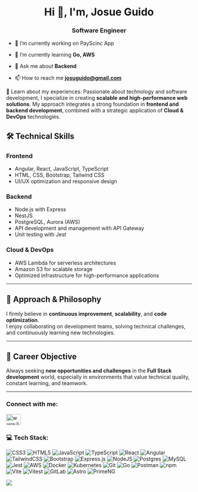 <h1 align="center">Hi 👋, I'm, Josue Guido</h1>
<h3 align="center">Software Engineer</h3>

- 🔭 I’m currently working on PayScinc App

- 🌱 I’m currently learning **Go, AWS**

- 💬 Ask me about **Backend**

- 📫 How to reach me **josuguido@gmail.com**

📄 Learn about my experiences:
Passionate about technology and software development, I specialize in creating **scalable and high-performance web solutions**. My approach integrates a strong foundation in **frontend and backend development**, combined with a strategic application of **Cloud & DevOps** technologies.

## 🛠️ Technical Skills

### Frontend
- Angular, React, JavaScript, TypeScript  
- HTML, CSS, Bootstrap, Tailwind CSS  
- UI/UX optimization and responsive design

### Backend
- Node.js with Express
- NestJS
- PostgreSQL, Aurora (AWS)  
- API development and management with API Gateway  
- Unit testing with Jest

### Cloud & DevOps
- AWS Lambda for serverless architectures  
- Amazon S3 for scalable storage  
- Optimized infrastructure for high-performance applications

---

## 🎯 Approach & Philosophy

I firmly believe in **continuous improvement**, **scalability**, and **code optimization**.  
I enjoy collaborating on development teams, solving technical challenges, and continuously learning new technologies.

---

## 📌 Career Objective

Always seeking **new opportunities and challenges** in the **Full Stack development** world, especially in environments that value technical quality, constant learning, and teamwork.

---

<h3 align="left">Connect with me:</h3>
<p align="left">
<a href="https://linkedin.com/in/www.linkedin.com/in/josué-daniel-guido-beteta-862274268" target="blank"><img align="center" src="https://raw.githubusercontent.com/rahuldkjain/github-profile-readme-generator/master/src/images/icons/Social/linked-in-alt.svg" alt="www.linkedin.com/in/josué-daniel-guido-beteta-862274268" height="30" width="40" /></a>
</p>

<h3 align="left">💻 Tech Stack:</h3>                                                                                                


![CSS3](https://img.shields.io/badge/css3-%231572B6.svg?style=for-the-badge&logo=css3&logoColor=white) 
![HTML5](https://img.shields.io/badge/html5-%23E34F26.svg?style=for-the-badge&logo=html5&logoColor=white) 
![JavaScript](https://img.shields.io/badge/javascript-%23323330.svg?style=for-the-badge&logo=javascript&logoColor=%23F7DF1E) 
![TypeScript](https://img.shields.io/badge/typescript-%23007ACC.svg?style=for-the-badge&logo=typescript&logoColor=white) 
![React](https://img.shields.io/badge/react-%2320232a.svg?style=for-the-badge&logo=react&logoColor=%2361DAFB) 
![Angular](https://img.shields.io/badge/angular-DD0031?style=for-the-badge&logo=angular&logoColor=white) 
![TailwindCSS](https://img.shields.io/badge/tailwindcss-%2338B2AC.svg?style=for-the-badge&logo=tailwind-css&logoColor=white) 
![Bootstrap](https://img.shields.io/badge/bootstrap-%23563D7C.svg?style=for-the-badge&logo=bootstrap&logoColor=white) 
![Express.js](https://img.shields.io/badge/express.js-%23404d59.svg?style=for-the-badge&logo=express&logoColor=%2361DAFB) 
![NodeJS](https://img.shields.io/badge/node.js-6DA55F?style=for-the-badge&logo=node.js&logoColor=white) 
![Postgres](https://img.shields.io/badge/postgres-%23316192.svg?style=for-the-badge&logo=postgresql&logoColor=white) 
![MySQL](https://img.shields.io/badge/mysql-%2300000f.svg?style=for-the-badge&logo=mysql&logoColor=white) 
![Jest](https://img.shields.io/badge/Jest-C21325?style=for-the-badge&logo=jest&logoColor=white) 
![AWS](https://img.shields.io/badge/AWS-%23FF9900.svg?style=for-the-badge&logo=amazonaws&logoColor=white) 
![Docker](https://img.shields.io/badge/docker-%230db7ed.svg?style=for-the-badge&logo=docker&logoColor=white) 
![Kubernetes](https://img.shields.io/badge/kubernetes-%23326ce5.svg?style=for-the-badge&logo=kubernetes&logoColor=white) 
![Git](https://img.shields.io/badge/git-%23F05033.svg?style=for-the-badge&logo=git&logoColor=white) 
![Go](https://img.shields.io/badge/go-%2300ADD8.svg?style=for-the-badge&logo=go&logoColor=white) 
![Postman](https://img.shields.io/badge/Postman-FF6C37?style=for-the-badge&logo=postman&logoColor=white)
![npm](https://img.shields.io/npm/v/vite?color=cb3837&label=npm&style=for-the-badge)
![Vite](https://img.shields.io/badge/Vite-%233644b0.svg?logo=vite&logoColor=yellow&style=for-the-badge)
![Vitest](https://img.shields.io/badge/Vitest-%233644b0.svg?logo=vitest&logoColor=yellowgreen&style=for-the-badge)
![GitLab](https://img.shields.io/badge/GitLab-%23fc6d26.svg?logo=gitlab&logoColor=white&style=for-the-badge)
![Astro](https://img.shields.io/badge/Astro-%23ff5d01.svg?logo=astro&logoColor=white&style=for-the-badge)
![PrimeNG](https://img.shields.io/badge/PrimeNG-%230075B8.svg?style=for-the-badge&logoColor=white)

[![](https://visitcount.itsvg.in/api?id=josueguido&icon=0&color=0)](https://visitcount.itsvg.in)
